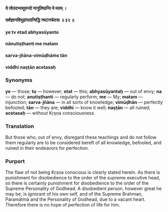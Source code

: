 #### ये त्वेतदभ्यसूयन्तो नानुतिष्ठन्ति मे मतम् ।
#### सर्वज्ञानविमूढांस्तान्विद्धि नष्टानचेतसः ॥ ३२ ॥

#### ye tv etad abhyasūyanto
#### nānutiṣṭhanti me matam
#### sarva-jñāna-vimūḍhāṁs tān
#### viddhi naṣṭān acetasaḥ

### Synonyms

**ye** — those; **tu** — however; **etat** — this; **abhyasūyantaḥ** — out of envy; **na** — do not; **anutiṣṭhanti** — regularly perform; **me** — My; **matam** — injunction; **sarva**-**jñāna** — in all sorts of knowledge; **vimūḍhān** — perfectly befooled; **tān** — they are; **viddhi** — know it well; **naṣṭān** — all ruined; **acetasaḥ** — without Kṛṣṇa consciousness.

### Translation

But those who, out of envy, disregard these teachings and do not follow them regularly are to be considered bereft of all knowledge, befooled, and ruined in their endeavors for perfection.

### Purport

The flaw of not being Kṛṣṇa conscious is clearly stated herein. As there is punishment for disobedience to the order of the supreme executive head, so there is certainly punishment for disobedience to the order of the Supreme Personality of Godhead. A disobedient person, however great he may be, is ignorant of his own self, and of the Supreme Brahman, Paramātmā and the Personality of Godhead, due to a vacant heart. Therefore there is no hope of perfection of life for him.